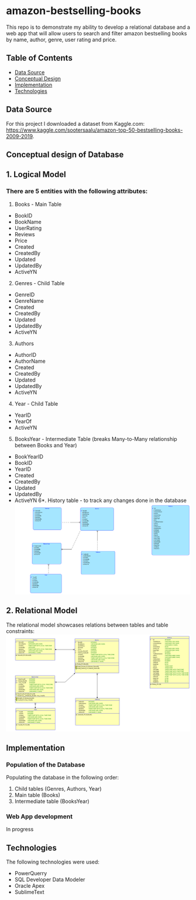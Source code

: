 # amazon-bestselling-books
This repo is to demonstrate my ability to develop a relational database and a web app that will allow users to search and filter amazon bestselling books by name, author, genre, user rating and price.
## Table of Contents
* [Data Source](https://github.com/KateKalashnikova/amazon-bestselling-books/blob/main/README.md#data-source)
* [Conceptual Design](https://github.com/KateKalashnikova/amazon-bestselling-books/blob/main/README.md#conceptual-design-of-database)
* [Implementation](https://github.com/KateKalashnikova/amazon-bestselling-books/blob/main/README.md#implementation)
* [Technologies](https://github.com/KateKalashnikova/amazon-bestselling-books/blob/main/README.md#technologies)

## Data Source
For this project I downloaded a dataset from Kaggle.com: https://www.kaggle.com/sootersaalu/amazon-top-50-bestselling-books-2009-2019.

## Conceptual design of Database
## 1. Logical Model
### There are 5 entities with the following attributes:
1. Books - Main Table
* BookID
* BookName
* UserRating
* Reviews
* Price
* Created
* CreatedBy
* Updated
* UpdatedBy
* ActiveYN
2. Genres - Child Table
* GenreID
* GenreName
* Created
* CreatedBy
* Updated
* UpdatedBy
* ActiveYN
3. Authors
* AuthorID
* AuthorName
* Created
* CreatedBy
* Updated
* UpdatedBy
* ActiveYN
4. Year - Child Table
* YearID
* YearOf
* ActiveYN
5. BooksYear - Intermediate Table (breaks Many-to-Many relationship between Books and Year)
* BookYearID
* BookID
* YearID
* Created
* CreatedBy
* Updated
* UpdatedBy
* ActiveYN
6*. History table - to track any changes done in the database
![](images/Logical.png)

## 2. Relational Model
The relational model showcases relations between tables and table constraints:
![](images/RelationalModel.png)

## Implementation
### Population of the Database
Populating the database in the following order:
1. Child tables (Genres, Authors, Year)
2. Main table (Books)
3. Intermediate table (BooksYear)

### Web App development
In progress

## Technologies
The following technologies were used:
* PowerQuerry
* SQL Developer Data Modeler
* Oracle Apex
* SublimeText

